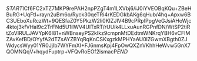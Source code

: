$START$ICf6FC2xTZ7MKP9rePAH2npPZgT4m1LXVbj6/iJ0iYVEOBqKQu+ZBeHBuRG+UqFtl+rayn2uBm6o/Ryck30qeTRi4rKEDGkbAKg6qHub/4hq+Apxw6BC3UEboXuRczWt+9QESfaZ0Y5PkzW2li0KIZJlV4B9cPRpIPpgVeGJsiAHoWjc4ktoj3kfVHaI9c2TrFNd5U1ilWV4UlTxRT/rUUik4LLxuAunRGPnfDN/WtSP2tiRtZoVIRULJAVYpK6I81+nWBnseyPS2kIkz9cmpnMtDEdtmWNKrqYBH6vCFlMZAvKefBD/OYyfA2dTZsAYZBYqRqKnCSKxgzkMPHYaAU0lZGwmXBgth0ZJWdycsWyy01YR0JjIb7WYFmXI+FJ6nmsKpj4FpOwQXZnVKhhHeWvw5GnX7QOMNQqV+hqydFuptrp+VFQvRoEOf2ismacP$END$
